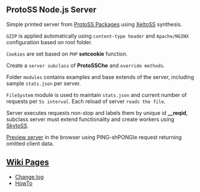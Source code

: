 ## ProtoSS Node.js Server  

Simple printed server from [ProtoSS Packages](https://github.com/ZetaRet/protoss) using [XeltoSS](https://github.com/ZetaRet/protoss/wiki/XeltoSS-Documentation) synthesis.  

`GZIP` is applied automatically using `content-type header` and `Apache/NGINX` configuration based on root folder.  

`Cookies` are set based on `PHP` __setcookie__ function.  

Create a `server subclass` of __ProtoSSChe__ and `override methods`.  

Folder `modules` contains examples and base extends of the server, including sample `stats.json` per server.  

`FileSystem` module is used to maintain `stats.json` and current number of requests per `5s interval`. Each reload of server `reads the file`.  

Server executes requests non-stop and labels them by unique id **__reqid**, subclass server must extend functionality and create workers using [SkytoSS](https://github.com/ZetaRet/protoss/wiki/SkytoSS-Documentation).  

[Preview server](https://protoss.zetaret.com/node/) in the browser using PING-shPONGle request returning omitted client data.  

## [Wiki Pages](https://github.com/ZetaRet/protoss-nodejs-basic/wiki)  
- [Change log](https://github.com/ZetaRet/protoss-nodejs-basic/wiki/Change-log)  
- [HowTo](https://github.com/ZetaRet/protoss-nodejs-basic/wiki/HowTo)  
